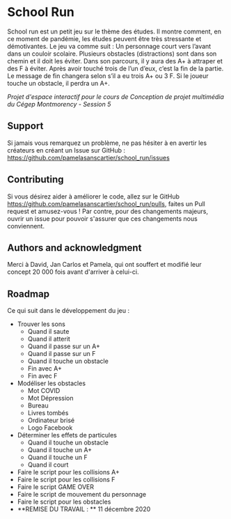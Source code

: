 # School Run
School run est un petit jeu sur le thème des études. Il montre comment, en ce moment de pandémie, les études peuvent être très stressante et démotivantes. 
Le jeu va comme suit : Un personnage court vers l’avant dans un couloir scolaire. Plusieurs obstacles (distractions) sont dans son chemin et il doit les éviter. Dans son parcours, il y aura des A+ à attraper et des F à éviter. Après avoir touché trois de l’un d’eux, c’est la fin de la partie. Le message de fin changera selon s’il a eu trois A+ ou 3 F. Si le joueur touche un obstacle, il perdra un A+.

*Projet d'espace interactif pour le cours de Conception de projet multimédia du Cégep Montmorency - Session 5* 

## Support
Si jamais vous remarquez un problème, ne pas hésiter à en avertir les créateurs en créant un Issue sur GitHub : https://github.com/pamelasanscartier/school_run/issues

## Contributing
Si vous désirez aider à améliorer le code, allez sur le GitHub https://github.com/pamelasanscartier/school_run/pulls, faites un Pull request et amusez-vous ! Par contre, pour des changements majeurs, ouvrir un issue pour pouvoir s'assurer que ces changements nous conviennent.

## Authors and acknowledgment
Merci à David, Jan Carlos et Pamela, qui ont souffert et modifié leur concept 20 000 fois avant d'arriver à celui-ci.

## Roadmap
Ce qui suit dans le développement du jeu :
* Trouver les sons
    * Quand il saute
    * Quand il atterit
    * Quand il passe sur un A+
    * Quand il passe sur un F
    * Quand il touche un obstacle
    * Fin avec A+
    * Fin avec F
* Modéliser les obstacles
    * Mot COVID
    * Mot Dépression
    * Bureau
    * Livres tombés
    * Ordinateur brisé
    * Logo Facebook
* Déterminer les effets de particules
    * Quand il touche un obstacle
    * Quand il touche un A+
    * Quand il touche un F
    * Quand il court
* Faire le script pour les collisions A+
* Faire le script pour les collisions F
* Faire le script GAME OVER 
* Faire le script de mouvement du personnage 
* Faire le script pour les obstacles
* **REMISE DU TRAVAIL : ** 11 décembre 2020